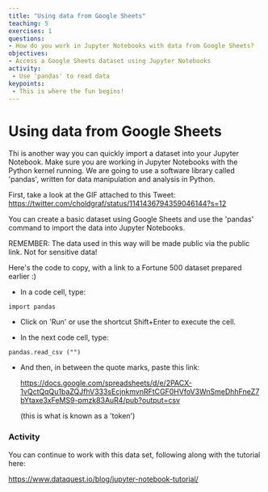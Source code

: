 ```yaml
---
title: "Using data from Google Sheets"
teaching: 5
exercises: 1
questions:
- How do you work in Jupyter Notebooks with data from Google Sheets?
objectives:
- Access a Google Sheets dataset using Jupyter Notebooks
activity:
 - Use 'pandas' to read data
keypoints:
 - This is where the fun begins!
---
```


# Using data from Google Sheets

Thi is another way you can quickly import a dataset into your Jupyter Notebook. Make sure you are working in Jupyter Notebooks with the Python kernel running. We are going to use a software library called 'pandas', written for data manipulation and analysis in Python.

First, take a look at the GIF attached to this Tweet: https://twitter.com/choldgraf/status/1141436794359046144?s=12 

You can create a basic dataset using Google Sheets and use the 'pandas' command to import the data into Jupyter Notebooks. 

REMEMBER: The data used in this way will be made public via the public link. Not for sensitive data!

Here's the code to copy, with a link to a Fortune 500 dataset prepared earlier :)
    
- In a code cell, type:

`import pandas`

- Click on 'Run' or use the shortcut Shift+Enter to execute the cell.

- In the next code cell, type: 
    
 `pandas.read_csv ("")`
 
- And then, in between the quote marks, paste this link: 
    
    https://docs.google.com/spreadsheets/d/e/2PACX-1vQctQqQu1baZQJfhV333sEcjnkmvnRFtCGF0HVfoV3WnSmeDhhFneZ7bYtaxe3xFeMS9-pmzk83AuR4/pub?output=csv 
    
    (this is what is known as a 'token')

### Activity

You can continue to work with this data set, following along with the tutorial here: 

https://www.dataquest.io/blog/jupyter-notebook-tutorial/
